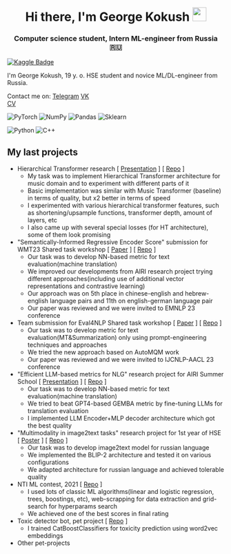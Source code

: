 <h1 align="center">Hi there, I'm George Kokush
<img src="https://github.com/blackcater/blackcater/raw/main/images/Hi.gif" height="32"/></h1>
<h3 align="center">Computer science student, Intern ML-engineer from Russia 🇷🇺</h3>

[![Kaggle Badge](https://img.shields.io/badge/Kaggle-profile-blue)](https://www.kaggle.com/egoluback)

I'm George Kokush, 19 y. o. HSE student and novice ML/DL-engineer from Russia. <br />

Contact me on: [Telegram](https://t.me/egoluback) [VK](https://vk.com/egoluback) <br />
[CV](https://drive.google.com/file/d/13lVYOwbV3urfjh7Udg-80-xjZZc297kg/view?usp=sharing)

![PyTorch](https://img.shields.io/badge/PyTorch-%23EE4C2C.svg?style=plastic&logo=PyTorch&logoColor=white)
![NumPy](https://img.shields.io/badge/numpy-%23013243.svg?style=plastic&logo=numpy&logoColor=white)
![Pandas](https://img.shields.io/badge/pandas-%23150458.svg?style=plastic&logo=pandas&logoColor=white)
![Sklearn](https://img.shields.io/badge/Sklearn-%233F4F75.svg?style=plastic&logo=scikit-learn&logoColor=white)

![Python](https://img.shields.io/badge/python-3670A0?style=plastic&logo=python&logoColor=ffdd54)
![C++](https://img.shields.io/badge/c++-%2300599C.svg?style=plastic&logo=c%2B%2B&logoColor=white)

## My last projects
- Hierarchical Transformer research [ [Presentation](https://docs.google.com/presentation/d/1VHXYBQ_0hllOIsx__vtl1KVxg13-n1NKNoh-QT1Fy_0/edit?usp=sharing) ] [ [Repo](https://github.com/Egoluback/hierarchical_neuromusic) ]
  - My task was to implement Hierarchical Transformer architecture for music domain and to experiment with different parts of it
  - Basic implementation was similar with Music Transformer (baseline) in terms of quality, but x2 better in terms of speed
  - I experimented with various hierarchical transformer features, such as shortening/upsample functions, transformer depth, amount of layers, etc
  - I also came up with several special losses (for HT architecture), some of them look promising
- "Semantically-Informed Regressive Encoder Score" submission for WMT23 Shared task workshop [ [Paper](https://drive.google.com/file/d/1vFPDnpkXn_D0h8SmEppRUr9iv64dhKj9/view?usp=sharing) ] [ [Repo](https://github.com/v-vskv-v/WMT23-MRE-Score) ]
  - Our task was to develop NN-based metric for text evaluation(machine translation)
  - We improved our developments from AIRI research project trying different approaches(including use of additional vector representations and contrastive learning)
  - Our approach was on 5th place in chinese-english and hebrew-english language pairs and 11th on english-german language pair
  - Our paper was reviewed and we were invited to EMNLP 23 conference
- Team submission for Eval4NLP Shared task workshop [ [Paper](https://drive.google.com/file/d/1wKsQRCB8kf1UrKdEzSYDKqreIRVPk2UM/view?usp=sharing) ] [ [Repo](https://github.com/Rexhaif/retrieval-augmented-score) ]
  - Our task was to develop metric for text evaluation(MT&Summarization) only using prompt-engineering techniques and approaches
  - We tried the new approach based on AutoMQM work
  - Our paper was reviewed and we were invited to IJCNLP-AACL 23 conference
- "Efficient LLM-based metrics for NLG" research project for AIRI Summer School [ [Presentation](https://docs.google.com/presentation/d/1HNTf9DLWdZIoHxJs9yREJllIuufMsnpHGo9o_seEV_s/edit) ] [ [Repo](https://github.com/Rexhaif/airi_summer_llm_metrics) ]
  - Our task was to develop NN-based metric for text evaluation(machine translation)
  - We tried to beat GPT4-based GEMBA metric by fine-tuning LLMs for translation evaluation
  - I implemented LLM Encoder+MLP decoder architecture which got the best quality
- "Multimodality in image2text tasks" research project for 1st year of HSE [ [Poster](https://docs.google.com/presentation/d/1_b7Yyl43Ck0212e8oj2vRu3GoVxk9pfwi9Ok_85I9xk/edit#slide=id.p1) ] [ [Repo](https://github.com/Technolog796/image_captioning) ]
  - Our task was to develop image2text model for russian language
  - We implemented the BLIP-2 architecture and tested it on various configurations
  - We adapted architecture for russian language and achieved tolerable quality
- NTI ML contest, 2021 [ [Repo](https://github.com/Egoluback/nti_ml_20-21) ]
  - I used lots of classic ML algorithms(linear and logistic regression, trees, boostings, etc), web-scrapping for data extraction and grid-search for hyperparams search
  - We achieved one of the best scores in final rating
- Toxic detector bot, pet project [ [Repo](https://github.com/Egoluback/Toxic_Detector) ]
  - I trained CatBoostClassifiers for toxicity prediction using word2vec embeddings
- Other pet-projects
</details>
